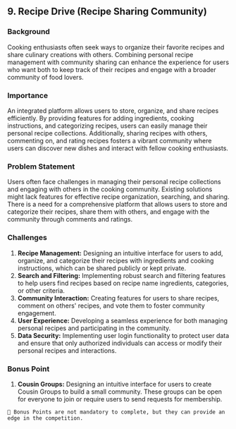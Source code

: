 ## 9. Recipe Drive (Recipe Sharing Community)

### Background

Cooking enthusiasts often seek ways to organize their favorite recipes and share culinary creations with others. Combining personal recipe management with community sharing can enhance the experience for users who want both to keep track of their recipes and engage with a broader community of food lovers.

### Importance

An integrated platform allows users to store, organize, and share recipes efficiently. By providing features for adding ingredients, cooking instructions, and categorizing recipes, users can easily manage their personal recipe collections. Additionally, sharing recipes with others, commenting on, and rating recipes fosters a vibrant community where users can discover new dishes and interact with fellow cooking enthusiasts.

### Problem Statement

Users often face challenges in managing their personal recipe collections and engaging with others in the cooking community. Existing solutions might lack features for effective recipe organization, searching, and sharing. There is a need for a comprehensive platform that allows users to store and categorize their recipes, share them with others, and engage with the community through comments and ratings.

### Challenges

1. **Recipe Management:** Designing an intuitive interface for users to add, organize, and categorize their recipes with ingredients and cooking instructions, which can be shared publicly or kept private.
2. **Search and Filtering:** Implementing robust search and filtering features to help users find recipes based on recipe name ingredients, categories, or other criteria.
3. **Community Interaction:** Creating features for users to share recipes, comment on others' recipes, and vote them to foster community engagement.
4. **User Experience:** Developing a seamless experience for both managing personal recipes and participating in the community.
5. **Data Security:** Implementing user login functionality to protect user data and ensure that only authorized individuals can access or modify their personal recipes and interactions.

### Bonus Point

1. **Cousin Groups:** Designing an intuitive interface for users to create Cousin Groups to build a small community. These groups can be open for everyone to join or require users to send requests for membership.

```
📌 Bonus Points are not mandatory to complete, but they can provide an edge in the competition.
```
